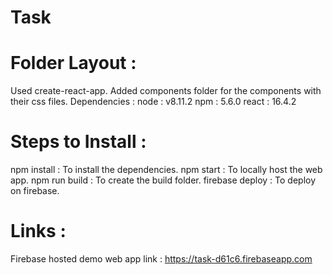# Task

# Folder Layout :
 
  Used create-react-app.
  Added components folder for the components with their css files.
  Dependencies : 
  node : v8.11.2
  npm  :  5.6.0
  react : 16.4.2

# Steps to Install : 
  npm install : To install the dependencies.
  npm start  : To locally host the web app.
  npm run build : To create the build folder.
  firebase deploy : To deploy on firebase. 


# Links : 
  Firebase hosted demo web app link : https://task-d61c6.firebaseapp.com
    
